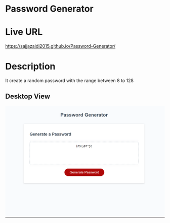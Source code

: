 # Password Generator

# Live URL 
https://sajjazaidi2015.github.io/Password-Generator/

# Description

It create a random password with the range between 8 to 128

## Desktop View

![Generate a random password](./asset/Screenshot%202022-03-26%20171027.png)

